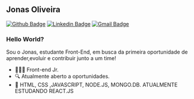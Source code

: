 ## Jonas Oliveira
[![Github Badge](https://img.shields.io/badge/-Github-000?style=flat-square&logo=Github&logoColor=white&link=https://github.com/jonasoliveira-developer)](https://github.com/jonasoliveira-developer)
[![Linkedin Badge](https://img.shields.io/badge/-LinkedIn-blue?style=flat-square&logo=Linkedin&logoColor=white&link=https://www.linkedin.com/in/jonas-santos-de-oliveira-abb55b212/)](https://www.linkedin.com/in/jonas-santos-de-oliveira-abb55b212/)
[![Gmail Badge](https://img.shields.io/badge/-Gmail-c14438?style=flat-square&logo=Gmail&logoColor=white&link=mailto:jonasoliveira.webdeveloper@gmail.com)](mailto:jonasoliveira.webdeveloper@gmail.com)
### Hello World?
Sou o Jonas, estudante Front-End, em busca da primeira oportunidade de aprender,evoluir e contribuir junto a um time!
- 👨🏻‍💻 Front-end Jr.
- 🔍 Atualmente aberto a oportunidades.
- 📰 HTML, CSS ,JAVASCRIPT, NODE.JS, MONGO.DB. ATUALMENTE ESTUDANDO REACT.JS

